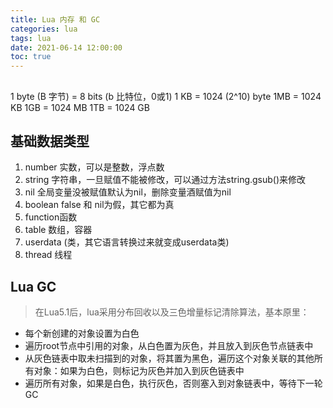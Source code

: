 ```yaml
---
title: Lua 内存 和 GC
categories: lua
tags: lua
date: 2021-06-14 12:00:00
toc: true
---
```

##
1 byte (B 字节) = 8 bits (b 比特位，0或1)
1 KB = 1024 (2^10) byte
1MB = 1024 KB
1GB = 1024 MB
1TB = 1024 GB
##

## 基础数据类型

1. number 实数，可以是整数，浮点数
2. string 字符串，一旦赋值不能被修改，可以通过方法string.gsub()来修改
3. nil 全局变量没被赋值默认为nil，删除变量酒赋值为nil
4. boolean false 和 nil为假，其它都为真
5. function函数
6. table 数组，容器
7. userdata (类，其它语言转换过来就变成userdata类)
9. thread 线程

## Lua GC
> 在Lua5.1后，lua采用分布回收以及三色增量标记清除算法，基本原里：

* 每个新创建的对象设置为白色
* 遍历root节点中引用的对象，从白色置为灰色，并且放入到灰色节点链表中
* 从灰色链表中取未扫描到的对象，将其置为黑色，遍历这个对象关联的其他所有对象：如果为白色，则标记为灰色并加入到灰色链表中
* 遍历所有对象，如果是白色，执行灰色，否则塞入到对象链表中，等待下一轮GC



